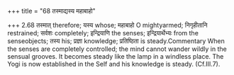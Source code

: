 +++
title = "68 तस्माद्यस्य महाबाहो"

+++
2.68 तस्मात् therefore; यस्य whose; महाबाहो O mightyarmed; निगृहीतानि
restrained; सर्वशः completely; इन्द्रियाणि the senses; इन्द्रियार्थेभ्यः
from the senseobjects; तस्य his; प्रज्ञा knowledge; प्रतिष्ठिता is
steady.Commentary When the senses are completely controlled; the mind
cannot wander wildly in the sensual grooves. It becomes steady like the
lamp in a windless place. The Yogi is now established in the Self and
his knowledge is steady. (Cf.III.7).
